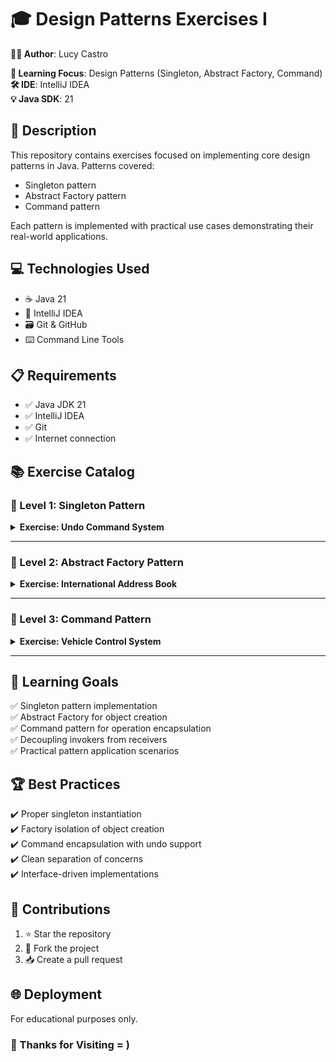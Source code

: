 # 🎓 Design Patterns Exercises I

**👨‍💻 Author**: Lucy Castro

**🧠 Learning Focus**: Design Patterns (Singleton, Abstract Factory, Command)  
**🛠️ IDE**: IntelliJ IDEA  
**💡 Java SDK**: 21  

## 📄 Description
This repository contains exercises focused on implementing core design patterns in Java.
Patterns covered:
- Singleton pattern
- Abstract Factory pattern
- Command pattern

Each pattern is implemented with practical use cases demonstrating their real-world applications.

## 💻 Technologies Used
- ☕ Java 21
- 🧠 IntelliJ IDEA
- 🗃️ Git & GitHub
- ⌨️ Command Line Tools

## 📋 Requirements
- ✅ Java JDK 21
- ✅ IntelliJ IDEA
- ✅ Git
- ✅ Internet connection

## 📚 Exercise Catalog

### 📂 Level 1: Singleton Pattern
<details>
<summary><strong>Exercise: Undo Command System</strong></summary>

Create an `Undo` class that:
1. Stores last entered commands (like Linux `history`)
2. Implements Singleton pattern
3. Provides methods to:
   - Add commands
   - Remove commands
   - List command history
   
**Main Class Demo**:
- Accept user input via console
- Show history listing
- Demonstrate singleton instance behavior
</details>

---

### 📂 Level 2: Abstract Factory Pattern
<details>
<summary><strong>Exercise: International Address Book</strong></summary>

Build an address book supporting:
1. Different formats for:
   - Addresses (street, city, postal code)
   - Phone numbers (country code, number format)
2. Abstract Factory implementation for:
   - `USAddressFactory`
   - `EUAddressFactory`
   
**Requirements**:
- Create 2+ country-specific factories
- Add entries to address book using factories
- Print formatted addresses/phones
</details>

---

### 📂 Level 3: Command Pattern
<details>
<summary><strong>Exercise: Vehicle Control System</strong></summary>

Implement a parking lot with:
1. Vehicles: Car, Bicycle, Plane, Boat
2. Command pattern operations:
   - `start()`
   - `accelerate()`
   - `brake()`
   
**Implementation**:
- Command interface with `execute()` method
- Concrete commands for each operation
- Invoker class to execute commands
- Demo showing command execution sequence
</details>

---

## 🎯 Learning Goals
✅ Singleton pattern implementation  
✅ Abstract Factory for object creation  
✅ Command pattern for operation encapsulation  
✅ Decoupling invokers from receivers  
✅ Practical pattern application scenarios  

## 🏆 Best Practices
✔️ Proper singleton instantiation  
✔️ Factory isolation of object creation  
✔️ Command encapsulation with undo support  
✔️ Clean separation of concerns  
✔️ Interface-driven implementations  

## 🤝 Contributions
1. ⭐ Star the repository  
2. 🍴 Fork the project  
3. 📥 Create a pull request  

## 🌐 Deployment
For educational purposes only.  

### 🚀 Thanks for Visiting = )
